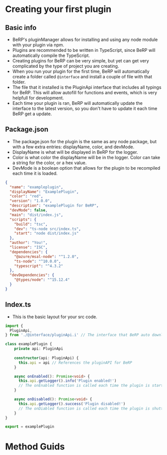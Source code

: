 # Creating your first plugin
## Basic info
- BeRP's pluginManager allows for installing and using any node module with your plugin via npm.
- Plugins are recommended to be written in TypeScript, since BeRP will automatically compile the TypeScript.
- Creating plugins for BeRP can be very simple, but yet can get very complicated by the type of project you are creating.
- When you run your plugin for the first time, BeRP will automatically create a folder called ```@interface``` and install a couple of file with that folder.
- The file that it installed is the PluginApi interface that includes all typings for BeRP. This will allow autofill for functions and events, which is very helpfull for development.
- Each time your plugin is ran, BeRP will automatically update the interface to the latest version, so you don't have to update it each time BeRP get a update.

## Package.json
- The package.json for the plugin is the same as any node package, but with a few extra entries: displayName, color, and devMode.
- DisplayName is what will be displayed in BeRP for the logger.
- Color is what color the displayName will be in the logger. Color can take a string for the color, or a hex value.
- DevMode is a boolean option that allows for the plugin to be recompiled each time it is loaded.
```json
{
  "name": "exampleplugin",
  "displayName": "ExamplePlugin",
  "color": "red",
  "version": "1.0.0",
  "description": "examplePlugin for BeRP",
  "devMode": false,
  "main": "dist/index.js",
  "scripts": {
    "build": "tsc",
    "dev": "ts-node src/index.ts",
    "start": "node dist/index.js"
  },
  "author": "You!",
  "license": "ISC",
  "dependencies": {
    "@azure/msal-node": "^1.2.0",
    "ts-node": "^10.0.0",
    "typescript": "^4.3.2"
  },
  "devDependencies": {
    "@types/node": "^15.12.4"
  }
}
```

## Index.ts
- This is the basic layout for your src code.
```ts
import {
  PluginApi, 
} from './@interface/pluginApi.i' // The interface that BeRP auto downloads

class examplePlugin {
    private api: PluginApi
  
    constructor(api: PluginApi) {
      this.api = api // References the pluginAPI for BeRP
    }

    async onEnabled(): Promise<void> {
      this.api.getLogger().info('Plugin enabled!')
      // The onEnabled function is called each time the plugin is started
    }

    async onDisabled(): Promise<void> {
      this.api.getLogger().success('Plugin disabled!')
      // The onDiabled function is called each time the plugin is shutting down
    }
}

export = examplePlugin

```

# Method Guids